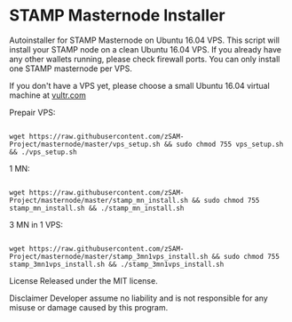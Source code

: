 # STAMP Masternode Installer
Autoinstaller for STAMP Masternode on Ubuntu 16.04 VPS. This script will install your STAMP node on a clean Ubuntu 16.04 VPS. If you already have any other wallets running, please check firewall ports. You can only install one STAMP masternode per VPS.

If you don't have a VPS yet, please choose a small Ubuntu 16.04 virtual machine at <a href="https://www.vultr.com/?ref=7476040" rel="nofollow">vultr.com</a></p>

Prepair VPS:
<pre><code>
wget https://raw.githubusercontent.com/zSAM-Project/masternode/master/vps_setup.sh && sudo chmod 755 vps_setup.sh && ./vps_setup.sh
</pre></code>

1 MN:
<pre><code>
wget https://raw.githubusercontent.com/zSAM-Project/masternode/master/stamp_mn_install.sh && sudo chmod 755 stamp_mn_install.sh && ./stamp_mn_install.sh
</pre></code>

3 MN in 1 VPS:
<pre><code>
wget https://raw.githubusercontent.com/zSAM-Project/masternode/master/stamp_3mn1vps_install.sh && sudo chmod 755 stamp_3mn1vps_install.sh && ./stamp_3mn1vps_install.sh
</pre></code>
License
Released under the MIT license.

Disclaimer
Developer assume no liability and is not responsible for any misuse or damage caused by this program.
